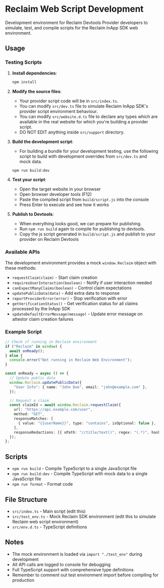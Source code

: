 # Reclaim Web Script Development

Development environment for Reclaim Devtools Provider developers to simulate, test, and compile scripts for the Reclaim InApp SDK web environment.

## Usage

### Testing Scripts

1. **Install dependencies**:

   ```bash
   npm install
   ```

2. **Modify the source files**:
   - Your provider script code will be in `src/index.ts`.
   - You can modify `src/dev.ts` file to simulate Reclaim InApp SDK's provider script environment behaviour.
   - You can modify `src/website.d.ts` file to declare any types which are available in the real website for which you're building a provider script.
   - DO NOT EDIT anything inside `src/support` directory.

3. **Build the development script**:
   - For building a bundle for your development testing, use the following script to build with development overrides from `src/dev.ts` and mock data.

   ```bash
   npm run build:dev
   ```

4. **Test your script**:
   - Open the target website in your browser
   - Open browser developer tools (F12)
   - Paste the compiled script from `build/script.js` into the console
   - Press Enter to execute and see how it works

5. **Publish to Devtools**:
   - When everything looks good, we can prepare for publishing.
   - Run `npm run build` again to compile for publishing to devtools.
   - Copy the js script generated in `build/script.js` and publish to your provider on Reclaim Devtools

### Available APIs

The development environment provides a mock `window.Reclaim` object with these methods:

- `requestClaim(claim)` - Start claim creation
- `requiresUserInteraction(boolean)` - Notify if user interaction needed
- `canExpectManyClaims(boolean)` - Control claim expectations
- `updatePublicData(data)` - Add extra data to response
- `reportProviderError(error)` - Stop verification with error
- `getVerificationStatus()` - Get verification status for all claims processed by the InApp SDK
- `updateDefaultErrorMessage(message)` - Update error message on attestor claim creation failures

### Example Script

```typescript
// Check if running in Reclaim environment
if ("Reclaim" in window) {
  await onReady();
} else {
  console.error("Not running in Reclaim Web Environment");
}

const onReady = async () => {
  // Update public data
  window.Reclaim.updatePublicData({
    "User Info": { name: "John Doe", email: "john@example.com" },
  });

  // Request a claim
  const claimId = await window.Reclaim.requestClaim({
    url: "https://api.example.com/user",
    method: "GET",
    responseMatches: [
      { value: "{{userName}}", type: "contains", isOptional: false },
    ],
    responseRedactions: [{ xPath: "//title/text()", regex: "(.*)", hash: "" }],
  });
};
```

## Scripts

- `npm run build` - Compile TypeScript to a single JavaScript file
- `npm run build:dev` - Compile TypeScript with mock data to a single JavaScript file
- `npm run format` - Format code

## File Structure

- `src/index.ts` - Main script (edit this)
- `src/test_env.ts` - Mock Reclaim SDK environment (edit this to simulate Reclaim web script environment)
- `src/env.d.ts` - TypeScript definitions

## Notes

- The mock environment is loaded via `import "./test_env"` during development
- All API calls are logged to console for debugging
- Full TypeScript support with comprehensive type definitions
- Remember to comment out test environment import before compiling for production
